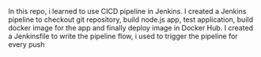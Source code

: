In this repo, i learned to use CICD pipeline in Jenkins. I created a Jenkins pipeline to checkout git repository, build node.js app, test application, build docker image for the app and finally deploy image in Docker Hub. I created a Jenkinsfile to write the pipeline flow, i used to trigger the pipeline for every push
